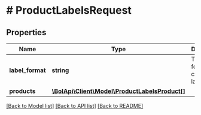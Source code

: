 # # ProductLabelsRequest

## Properties

Name | Type | Description | Notes
------------ | ------------- | ------------- | -------------
**label_format** | **string** | The printer format to create labels for. |
**products** | [**\BolApi\Client\Model\ProductLabelsProduct[]**](ProductLabelsProduct.md) |  |

[[Back to Model list]](../../README.md#models) [[Back to API list]](../../README.md#endpoints) [[Back to README]](../../README.md)

